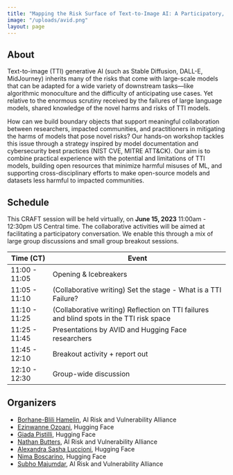 ```yaml
---
title: "Mapping the Risk Surface of Text-to-Image AI: A Participatory, Cross-Disciplinary Workshop"
image: "/uploads/avid.png"
layout: page
---
```


## About
Text-to-image (TTI) generative AI (such as Stable Diffusion, DALL-E, MidJourney) inherits many of the risks that come with large-scale models that can be adapted for a wide variety of downstream tasks—like algorithmic monoculture and the difficulty of anticipating use cases. Yet relative to the enormous scrutiny received by the failures of large language models, shared knowledge of the novel harms and risks of TTI models. 

How can we build boundary objects that support meaningful collaboration between researchers, impacted communities, and practitioners in mitigating the harms of models that pose novel risks? Our hands-on workshop tackles this issue through a strategy inspired by model documentation and cybersecurity best practices (NIST CVE, MITRE ATT&CK). Our aim is to combine practical experience with the potential and limitations of TTI models, building open resources that minimize harmful misuses of ML, and supporting cross-disciplinary efforts to make open-source models and datasets less harmful to impacted communities.

## Schedule
This CRAFT session will be held virtually, on **June 15, 2023** 11:00am - 12:30pm US Central time. The collaborative activities will be aimed at facilitating a participatory conversation. We enable this through a mix of large group discussions and small group breakout sessions.

| Time (CT) | Event |
|---|---|
| 11:00 - 11:05 | Opening & Icebreakers |
| 11:05 - 11:10 | (Collaborative writing) Set the stage - What is a TTI Failure? |
| 11:10 - 11:25 | (Collaborative writing) Reflection on TTI failures and blind spots in the TTI risk space |
| 11:25 - 11:45 | Presentations by AVID and Hugging Face researchers | 
| 11:45 - 12:10 | Breakout activity + report out | 
| 12:10 - 12:30 | Group-wide discussion | 

## Organizers
- [Borhane-Blili Hamelin](https://borhane.xyz/), AI Risk and Vulnerability Alliance
- [Ezinwanne Ozoani](https://ie.linkedin.com/in/ezi-ozoani), Hugging Face
- [Giada Pistilli](https://www.giadapistilli.com/), Hugging Face
- [Nathan Butters](https://www.linkedin.com/in/nathanbutters), AI Risk and Vulnerability Alliance
- [Alexandra Sasha Luccioni](https://www.sashaluccioni.com/), Hugging Face
- [Nima Boscarino](https://n11o.com/), Hugging Face
- [Subho Majumdar](subhomajumdar.com), AI Risk and Vulnerability Alliance
